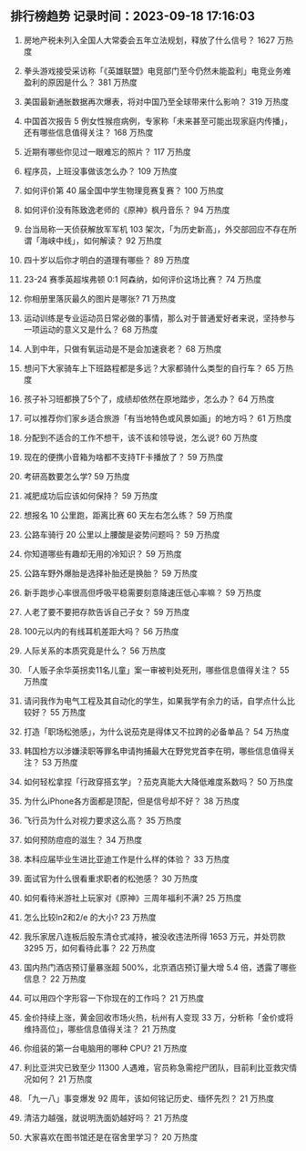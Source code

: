 
## 排行榜趋势 记录时间：2023-09-18 17:16:03
  
  1. 房地产税未列入全国人大常委会五年立法规划，释放了什么信号？ 1627 万热度
    
  2. 拳头游戏接受采访称「《英雄联盟》电竞部门至今仍然未能盈利」电竞业务难盈利的原因是什么？ 381 万热度
    
  3. 美国最新通胀数据再次爆表，将对中国乃至全球带来什么影响？ 319 万热度
    
  4. 中国首次报告 5 例女性猴痘病例，专家称「未来甚至可能出现家庭内传播」，还有哪些信息值得关注？ 168 万热度
    
  5. 近期有哪些你见过一眼难忘的照片？ 117 万热度
    
  6. 程序员，上班没事做该怎么办？ 109 万热度
    
  7. 如何评价第 40 届全国中学生物理竞赛复赛？ 100 万热度
    
  8. 如何评价没有陈致逸老师的《原神》枫丹音乐？ 94 万热度
    
  9. 台当局称一天侦获解放军军机 103 架次，「为历史新高」，外交部回应不存在所谓「海峡中线」，如何解读？ 92 万热度
    
  10. 四十岁以后你才明白的道理有哪些？ 89 万热度
    
  11. 23-24 赛季英超埃弗顿 0:1 阿森纳，如何评价这场比赛？ 74 万热度
    
  12. 你相册里落灰最久的图片是哪张? 71 万热度
    
  13. 运动训练是专业运动员日常必做的事情，那么对于普通爱好者来说，坚持参与一项运动的意义又是什么？ 68 万热度
    
  14. 人到中年，只做有氧运动是不是会加速衰老？ 68 万热度
    
  15. 想问下大家骑车上下班路程都是多远？大家都骑什么类型的自行车？ 65 万热度
    
  16. 孩子补习班都换了5个了，成绩却依然在原地踏步，怎么办？ 64 万热度
    
  17. 可以推荐你们家乡适合旅游「有当地特色或风景如画」的地方吗？ 61 万热度
    
  18. 分配到不适合的工作不想干，该不该和领导说，怎么说? 60 万热度
    
  19. 现在的便携小音箱为啥都不支持TF卡播放了？ 59 万热度
    
  20. 考研高数要怎么学? 59 万热度
    
  21. 减肥成功后应该如何保持？ 59 万热度
    
  22. 想报名 10 公里跑，距离比赛 60 天左右怎么练？ 59 万热度
    
  23. 公路车骑行 20 公里以上腰酸是姿势问题吗？ 59 万热度
    
  24. 你知道哪些有趣却无用的冷知识？ 59 万热度
    
  25. 公路车野外爆胎是选择补胎还是换胎？ 59 万热度
    
  26. 新手跑步心率很高但呼吸平稳需要刻意降速压低心率嘛？ 59 万热度
    
  27. 人老了要不要把存款告诉自己子女？ 59 万热度
    
  28. 100元以内的有线耳机差距大吗？ 56 万热度
    
  29. 人际关系的本质究竟是什么？ 56 万热度
    
  30. 「人贩子余华英拐卖11名儿童」案一审被判处死刑，哪些信息值得关注？ 55 万热度
    
  31. 请问我作为电气工程及其自动化的学生，如果我学有余力的话，自学点什么比较好？ 55 万热度
    
  32. 打造「职场松弛感」，为什么说茄克是得体又不拉跨的必备单品？ 54 万热度
    
  33. 韩国检方以涉嫌渎职等罪名申请拘捕最大在野党党首李在明，哪些信息值得关注？ 53 万热度
    
  34. 如何轻松拿捏「行政穿搭玄学」？茄克真能大大降低难度系数吗？ 50 万热度
    
  35. 为什么iPhone各方面都是顶配，但是信号却不好？ 38 万热度
    
  36. 飞行员为什么对视力要求这么高？ 35 万热度
    
  37. 如何预防痘痘的滋生？ 34 万热度
    
  38. 本科应届毕业生进比亚迪工作是什么样的体验？ 33 万热度
    
  39. 面试官为什么很看重求职者的松弛感？ 30 万热度
    
  40. 如何看待米游社上玩家对《原神》三周年福利不满? 25 万热度
    
  41. 怎么比较ln2和2/e 的大小? 23 万热度
    
  42. 我乐家居八连板后股东清仓式减持，被没收违法所得 1653 万元，并处罚款 3295 万，如何看待此事？ 22 万热度
    
  43. 国内热门酒店预订量暴涨超 500%，北京酒店预订量大增 5.4 倍，透露了哪些信息？ 22 万热度
    
  44. 可以用四个字形容一下你现在的工作吗？ 21 万热度
    
  45. 金价持续上涨，黄金回收市场火热，杭州有人变现 33 万，分析称「金价或将维持高位」，哪些信息值得关注？ 21 万热度
    
  46. 你组装的第一台电脑用的哪种 CPU? 21 万热度
    
  47. 利比亚洪灾已致至少 11300 人遇难，官员称急需挖尸团队，目前利比亚救灾情况如何？ 21 万热度
    
  48. 「九一八」事变爆发 92 周年，该如何铭记历史、缅怀先烈？ 21 万热度
    
  49. 清洁力越强，就说明洗面奶越好吗？ 21 万热度
    
  50. 大家喜欢在图书馆还是在宿舍里学习？ 20 万热度
    